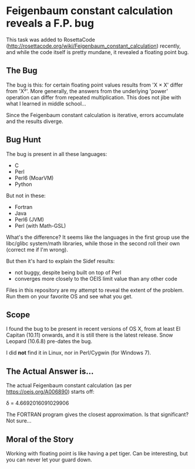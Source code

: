 # Feigenbaum constant calculation reveals a F.P. bug

This task was added to RosettaCode
(http://rosettacode.org/wiki/Feigenbaum_constant_calculation) recently, and
while the code itself is pretty mundane, it revealed a floating point bug.

## The Bug

The bug is this: for certain floating point values results from 'X × X'
differ from 'X²'. More generally, the answers from the underlying 'power'
operation can differ from repeated multiplication. This does not jibe with
what I learned in middle school...

Since the Feigenbaum constant calculation is iterative, errors accumulate and 
the results diverge.

## Bug Hunt

The bug is present in all these languages:

* C
* Perl 
* Perl6 (MoarVM)
* Python

But not in these:

* Fortran 
* Java
* Perl6 (JVM)
* Perl (with Math-GSL)

What's the difference? It seems like the languages in the first group use
the libc/glibc system/math libraries, while those in the second roll their
own (correct me if I'm wrong).

But then it's hard to explain the Sidef results:

* not buggy, despite being built on top of Perl
* converges more closely to the OEIS limit value than any other code

Files in this repository are my attempt to reveal the extent of the
problem.  Run them on your favorite OS and see what you get.

## Scope

I found the bug to be present in recent versions of OS X, from at least El
Capitan (10.11) onwards, and it is still there is the latest release.  Snow
Leopard (10.6.8) pre-dates the bug.

I did **not** find it in Linux, nor in Perl/Cygwin (for Windows 7).

## The Actual Answer is...

The actual Feigenbaum constant calculation (as per https://oeis.org/A006890) starts off:

δ = 4.6692016091029906 

The FORTRAN program gives the closest approximation. Is that significant?
Not sure...

## Moral of the Story

Working with floating point is like having a pet tiger. Can be interesting,
but you can never let your guard down.
